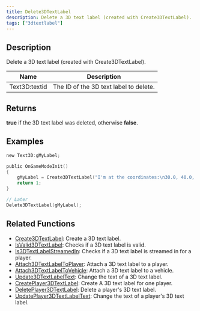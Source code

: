 ```yaml
---
title: Delete3DTextLabel
description: Delete a 3D text label (created with Create3DTextLabel).
tags: ["3dtextlabel"]
---
```


## Description

Delete a 3D text label (created with Create3DTextLabel).

| Name          | Description                            |
| ------------- | -------------------------------------- |
| Text3D:textid | The ID of the 3D text label to delete. |

## Returns

**true** if the 3D text label was deleted, otherwise **false**.

## Examples

```c
new Text3D:gMyLabel;

public OnGameModeInit()
{
    gMyLabel = Create3DTextLabel("I'm at the coordinates:\n30.0, 40.0, 50.0", 0x008080FF, 30.0, 40.0, 50.0, 40.0, 0, false);
    return 1;
}

// Later
Delete3DTextLabel(gMyLabel);
```

## Related Functions

- [Create3DTextLabel](Create3DTextLabel): Create a 3D text label.
- [IsValid3DTextLabel](IsValid3DTextLabel): Checks if a 3D text label is valid.
- [Is3DTextLabelStreamedIn](Is3DTextLabelStreamedIn): Checks if a 3D text label is streamed in for a player.
- [Attach3DTextLabelToPlayer](Attach3DTextLabelToPlayer): Attach a 3D text label to a player.
- [Attach3DTextLabelToVehicle](Attach3DTextLabelToVehicle): Attach a 3D text label to a vehicle.
- [Update3DTextLabelText](Update3DTextLabelText): Change the text of a 3D text label.
- [CreatePlayer3DTextLabel](CreatePlayer3DTextLabel): Create A 3D text label for one player.
- [DeletePlayer3DTextLabel](DeletePlayer3DTextLabel): Delete a player's 3D text label.
- [UpdatePlayer3DTextLabelText](UpdatePlayer3DTextLabelText): Change the text of a player's 3D text label.
